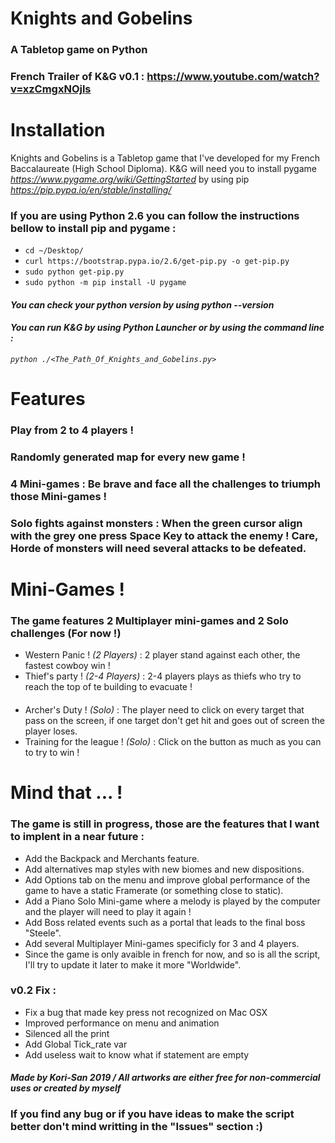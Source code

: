 # Knights and Gobelins
### A Tabletop game on Python
### French Trailer of K&G v0.1 : https://www.youtube.com/watch?v=xzCmgxNOjls

# Installation
Knights and Gobelins is a Tabletop game that I've developed for my French Baccalaureate (High School Diploma).
K&G will need you to install pygame _https://www.pygame.org/wiki/GettingStarted_ by using pip _https://pip.pypa.io/en/stable/installing/_

### If you are using Python 2.6 you can follow the instructions bellow to install pip and pygame :

- `cd ~/Desktop/ `
- `curl https://bootstrap.pypa.io/2.6/get-pip.py -o get-pip.py `
- `sudo python get-pip.py `
- `sudo python -m pip install -U pygame`

#### _You can check your python version by using python --version_
#### _You can run K&G by using Python Launcher or by using the command line :_ 
_`python ./<The_Path_Of_Knights_and_Gobelins.py>`_

# Features
### Play from 2 to 4 players !
### Randomly generated map for every new game ! 
### 4 Mini-games : Be brave and face all the challenges to triumph those Mini-games !
### Solo fights against monsters : When the green cursor align with the grey one press Space Key to attack the enemy ! Care, Horde of monsters will need several attacks to be defeated.

# Mini-Games !
### The game features 2 Multiplayer mini-games and 2 Solo challenges (For now !)
- Western Panic ! _(2 Players)_ : 2 player stand against each other, the fastest cowboy win ! 
- Thief's party ! _(2-4 Players)_ : 2-4 players plays as thiefs who try to reach the top of te building to evacuate !
####
- Archer's Duty ! _(Solo)_ : The player need to click on every target that pass on the screen, if one target don't get hit and goes out of screen the player loses.
- Training for the league ! _(Solo)_ : Click on the button as much as you can to try to win !

# Mind that ... !
### The game is still in progress, those are the features that I want to implent in a near future :
- Add the Backpack and Merchants feature.
- Add alternatives map styles with new biomes and new dispositions.
- Add Options tab on the menu and improve global performance of the game to have a static Framerate (or something close to static).
- Add a Piano Solo Mini-game where a melody is played by the computer and the player will need to play it again !
- Add Boss related events such as a portal that leads to the final boss "Steele".
- Add several Multiplayer Mini-games specificly for 3 and 4 players.
- Since the game is only avaible in french for now, and so is all the script, I'll try to update it later to make it more "Worldwide".

### v0.2 Fix :
- Fix a bug that made key press not recognized on Mac OSX
- Improved performance on menu and animation
- Silenced all the print 
- Add Global Tick_rate var
- Add useless wait to know what if statement are empty

#### *Made by Kori-San 2019 / All artworks are either free for non-commercial uses or created by myself*
### If you find any bug or if you have ideas to make the script better don't mind writting in the "Issues" section :)

